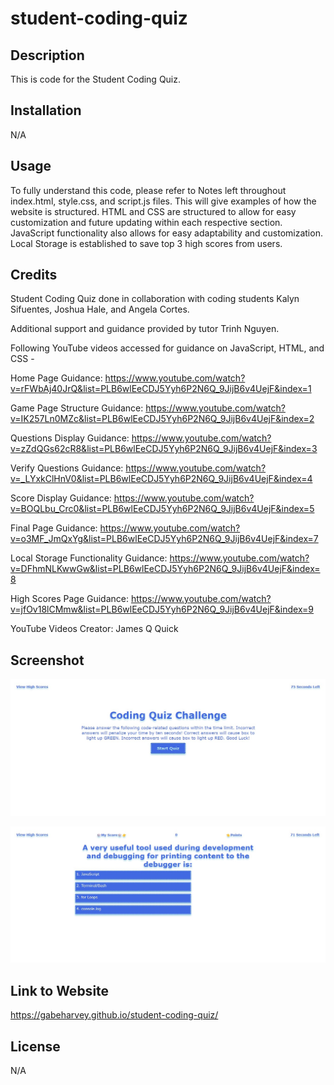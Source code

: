 # student-coding-quiz
## Description

This is code for the Student Coding Quiz.

## Installation

N/A

## Usage

To fully understand this code, please refer to Notes left throughout index.html, style.css, and script.js files. This will give examples of how the website is structured. HTML and CSS are structured to allow for easy customization and future updating within each respective section. JavaScript functionality also allows for easy adaptability and customization. Local Storage is established to save top 3 high scores from users.

## Credits

Student Coding Quiz done in collaboration with coding students Kalyn Sifuentes, Joshua Hale, and Angela Cortes.

Additional support and guidance provided by tutor Trinh Nguyen.

Following YouTube videos accessed for guidance on JavaScript, HTML, and CSS -

Home Page Guidance:
    https://www.youtube.com/watch?v=rFWbAj40JrQ&list=PLB6wlEeCDJ5Yyh6P2N6Q_9JijB6v4UejF&index=1

Game Page Structure Guidance:
    https://www.youtube.com/watch?v=IK257Ln0MZc&list=PLB6wlEeCDJ5Yyh6P2N6Q_9JijB6v4UejF&index=2

Questions Display Guidance:
    https://www.youtube.com/watch?v=zZdQGs62cR8&list=PLB6wlEeCDJ5Yyh6P2N6Q_9JijB6v4UejF&index=3

Verify Questions Guidance:
    https://www.youtube.com/watch?v=_LYxkClHnV0&list=PLB6wlEeCDJ5Yyh6P2N6Q_9JijB6v4UejF&index=4

Score Display Guidance:
    https://www.youtube.com/watch?v=BOQLbu_Crc0&list=PLB6wlEeCDJ5Yyh6P2N6Q_9JijB6v4UejF&index=5

Final Page Guidance:
    https://www.youtube.com/watch?v=o3MF_JmQxYg&list=PLB6wlEeCDJ5Yyh6P2N6Q_9JijB6v4UejF&index=7

Local Storage Functionality Guidance:
    https://www.youtube.com/watch?v=DFhmNLKwwGw&list=PLB6wlEeCDJ5Yyh6P2N6Q_9JijB6v4UejF&index=8

High Scores Page Guidance:
    https://www.youtube.com/watch?v=jfOv18lCMmw&list=PLB6wlEeCDJ5Yyh6P2N6Q_9JijB6v4UejF&index=9

YouTube Videos Creator: James Q Quick

## Screenshot

![Alt text](image.png)

![Alt text](image-1.png)

## Link to Website

https://gabeharvey.github.io/student-coding-quiz/

## License

N/A